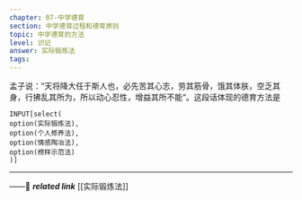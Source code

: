 ```yaml
---
chapter: 07-中学德育
section: 中学德育过程和德育原则
topic: 中学德育的方法
level: 识记
answer: 实际锻炼法
tags:
---
```


孟子说：“天将降大任于斯人也，必先苦其心志，劳其筋骨，饿其体肤，空乏其身，行拂乱其所为，所以动心忍性，增益其所不能“。这段话体现的德育方法是

```meta-bind
INPUT[select(
option(实际锻炼法),
option(个人修养法),
option(情感陶冶法),
option(榜样示范法)
)]
```

---
——🔗 ***related link*** [[实际锻炼法]]